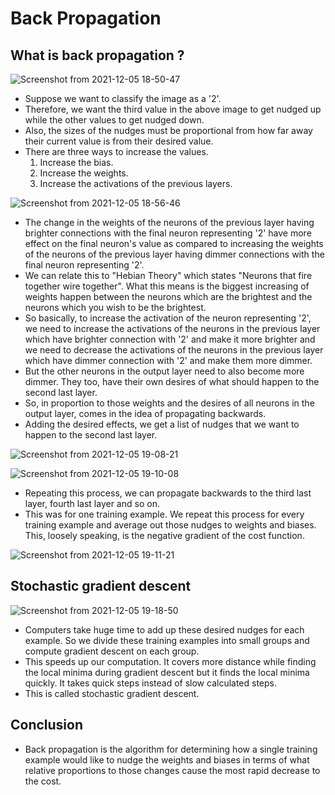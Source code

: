 # Back Propagation

## What is back propagation ?

![Screenshot from 2021-12-05 18-50-47](https://user-images.githubusercontent.com/82901720/144760451-70f61fb8-c42d-4867-ba14-0f09cfe55ca3.png)

* Suppose we want to classify the image as a '2'.
* Therefore, we want the third value in the above image to get nudged up while the other values to get nudged down.
* Also, the sizes of the nudges must be proportional from how far away their current value is from their desired value.
* There are three ways to increase the values.
    1. Increase the bias.
    2. Increase the weights.
    3. Increase the activations of the previous layers.

![Screenshot from 2021-12-05 18-56-46](https://user-images.githubusercontent.com/82901720/144760466-3780dc24-3747-48ef-b5a8-481cbfec2f8e.png)

* The change in the weights of the neurons of the previous layer having brighter connections with the final neuron representing '2' have more effect on the final neuron's value as compared to increasing the weights of the neurons of the previous layer having dimmer connections with the final neuron representing '2'.
* We can relate this to "Hebian Theory" which states "Neurons that fire together wire together". What this means is the biggest increasing of weights happen between the neurons which are the brightest and the neurons which you wish to be the brightest.
* So basically, to increase the activation of the neuron representing '2', we need to increase the activations of the neurons in the previous layer which have brighter connection with '2' and make it more brighter and we need to decrease the activations of the neurons in the previous layer which have dimmer connection with '2' and make them more dimmer.
* But the other neurons in the output layer need to also become more dimmer. They too, have their own desires of what should happen to the second last layer.
* So, in proportion to those weights and the desires of all neurons in the output layer, comes in the idea of propagating backwards.
* Adding the desired effects, we get a list of nudges that we want to happen to the second last layer. 

![Screenshot from 2021-12-05 19-08-21](https://user-images.githubusercontent.com/82901720/144760280-d2e7133a-dc30-49a9-80d1-877bb3848fef.png)

![Screenshot from 2021-12-05 19-10-08](https://user-images.githubusercontent.com/82901720/144760281-ba6b56b4-7b9d-4dd4-ac77-e2228e55feda.png)

* Repeating this process, we can propagate backwards to the third last layer, fourth last layer and so on.
* This was for one training example. We repeat this process for every training example and average out those nudges to weights and biases. This, loosely speaking, is the negative gradient of the cost function.

![Screenshot from 2021-12-05 19-11-21](https://user-images.githubusercontent.com/82901720/144760377-43a517eb-07be-4816-880a-ac2f76316f3f.png)

## Stochastic gradient descent

![Screenshot from 2021-12-05 19-18-50](https://user-images.githubusercontent.com/82901720/144760380-11f0d592-d0f0-4253-afdd-ae5422d5cba3.png)

* Computers take huge time to add up these desired nudges for each example. So we divide these training examples into small groups  and compute gradient descent on each group. 
* This speeds up our computation. It covers more distance while finding the local minima during gradient descent but it finds the local minima quickly. It takes quick steps instead of slow calculated steps.
* This is called stochastic gradient descent.

## Conclusion 

* Back propagation is the algorithm for determining how a single training example would like to nudge the weights and biases in terms of what relative proportions to those changes cause the most rapid decrease to the cost. 